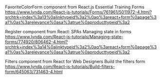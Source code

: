 FavoriteColorForm component from
React.js Essential Training
Forms
https://www.lynda.com/React-js-tutorials/Forms/761961/5011972-4.html?srchtrk=index%3a13%0alinktypeid%3a2%0aq%3areact+form%0apage%3a1%0as%3arelevance%0asa%3atrue%0aproducttypeid%3a2

Register component from
React: SPAs
Managing state in forms
https://www.lynda.com/React-js-tutorials/Managing-state-forms/774920/806462-4.html?srchtrk=index%3a14%0alinktypeid%3a2%0aq%3areact+form%0apage%3a1%0as%3arelevance%0asa%3atrue%0aproducttypeid%3a2

Filters component from
React for Web Designers
Build the filters form
https://www.lynda.com/React-js-tutorials/Build-filters-form/645063/731463-4.html

